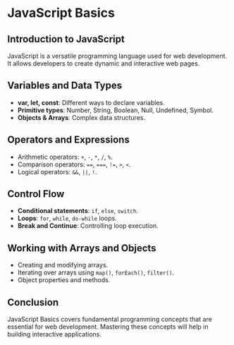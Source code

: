 # JavaScript Basics

## Introduction to JavaScript
JavaScript is a versatile programming language used for web development. It allows developers to create dynamic and interactive web pages.

## Variables and Data Types
- **var, let, const**: Different ways to declare variables.
- **Primitive types**: Number, String, Boolean, Null, Undefined, Symbol.
- **Objects & Arrays**: Complex data structures.

## Operators and Expressions
- Arithmetic operators: `+`, `-`, `*`, `/`, `%`.
- Comparison operators: `==`, `===`, `!=`, `>`, `<`.
- Logical operators: `&&`, `||`, `!`.

## Control Flow
- **Conditional statements**: `if`, `else`, `switch`.
- **Loops**: `for`, `while`, `do-while` loops.
- **Break and Continue**: Controlling loop execution.

## Working with Arrays and Objects
- Creating and modifying arrays.
- Iterating over arrays using `map()`, `forEach()`, `filter()`.
- Object properties and methods.

## Conclusion
JavaScript Basics covers fundamental programming concepts that are essential for web development. Mastering these concepts will help in building interactive applications.

